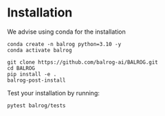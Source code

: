 # Installation

We advise using conda for the installation
```
conda create -n balrog python=3.10 -y
conda activate balrog

git clone https://github.com/balrog-ai/BALROG.git
cd BALROG
pip install -e .
balrog-post-install
```


Test your installation by running:

```
pytest balrog/tests
```